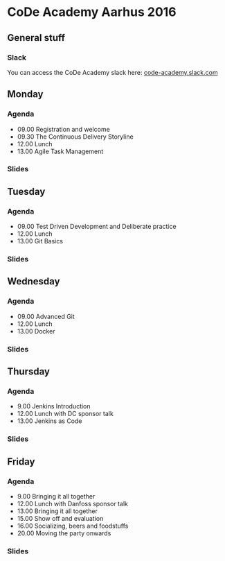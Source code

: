 # CoDe Academy Aarhus 2016
## General stuff
### Slack
You can access the CoDe Academy slack here: [code-academy.slack.com](http://code-academy.slack.com)

## Monday
### Agenda
* 09.00 Registration and welcome
* 09.30 The Continuous Delivery Storyline
* 12.00 Lunch
* 13.00 Agile Task Management

### Slides

## Tuesday
### Agenda
* 09.00 Test Driven Development and Deliberate practice
* 12.00 Lunch
* 13.00 Git Basics

### Slides

## Wednesday
### Agenda
* 09.00 Advanced Git
* 12.00 Lunch
* 13.00 Docker

### Slides

## Thursday
### Agenda
* 9.00 Jenkins Introduction
* 12.00 Lunch with DC sponsor talk
* 13.00 Jenkins as Code

### Slides

## Friday
### Agenda
* 9.00 Bringing it all together
* 12.00 Lunch with Danfoss sponsor talk
* 13.00 Bringing it all together
* 15.00 Show off and evaluation
* 16.00 Socializing, beers and foodstuffs
* 20.00 Moving the party onwards

### Slides

